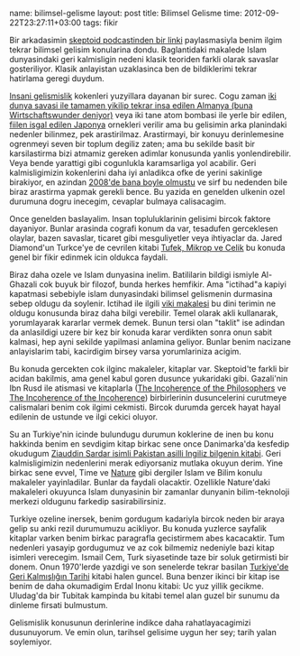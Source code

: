 name: bilimsel-gelisme
layout: post
title: Bilimsel Gelisme
time: 2012-09-22T23:27:11+03:00
tags: fikir

<p>Bir arkadasimin <a href="http://skeptoid.com/episodes/4316">skeptoid podcastinden bir linki</a> paylasmasiyla benim ilgim tekrar bilimsel gelisim konularina dondu. 
Baglantidaki makalede Islam dunyasindaki geri kalmisligin nedeni klasik teoriden farkli olarak savaslar gosteriliyor. Klasik anlayistan uzaklasinca ben de bildiklerimi tekrar hatirlama geregi duydum.</p>

<p><a href="http://www.mahfiegilmez.com/2012/09/buyume-baska-sey-gelisme-baska.html">Insani gelismislik</a> kokenleri yuzyillara dayanan bir surec. Cogu zaman <a href="http://en.wikipedia.org/wiki/Wirtschaftswunder">iki dunya savasi ile tamamen yikilip tekrar insa edilen Almanya (buna  Wirtschaftswunder deniyor)</a> veya iki tane atom bombasi ile yerle bir edilen, <a href="http://en.wikipedia.org/wiki/Occupation_of_Japan">fiilen isgal edilen Japonya</a> ornekleri verilir ama bu gelisimin arka planindaki nedenler bilinmez, pek arastirilmaz. Arastirmayi, bir konuyu derinlemesine ogrenmeyi seven bir toplum degiliz zaten; ama bu sekilde basit bir karsilastirma bizi atmamiz gereken adimlar konusunda yanlis yonlendirebilir. Veya bende yarattigi gibi cogunlukla karamsarliga yol acabilir. Geri kalmisligimizin kokenlerini daha iyi anladikca ofke de yerini sakinlige birakiyor, en azindan <a href="http://blog.tayfunsen.com/2008/01/ksa-ksa-ksa.html">2008'de bana boyle olmustu</a> ve sirf bu nedenden bile biraz arastirma yapmak gerekli bence. Bu yazida en genelden ulkenin ozel durumuna dogru inecegim, cevaplar bulmaya calisacagim.</p>

<p>Once genelden baslayalim. Insan topluluklarinin gelisimi bircok faktore dayaniyor. Bunlar arasinda cografi konum da var, tesadufen gerceklesen olaylar, bazen savaslar, ticaret gibi mesguliyetler veya ihtiyaclar da. Jared Diamond'un Turkce'ye de cevrilen kitabi <a href="http://www.idefix.com/Kitap/tanim.asp?sid=BJ5JHBPLAM2MHMG313KN&searchstring=jared%20diamond">Tufek, Mikrop ve Celik</a> bu konuda genel bir fikir edinmek icin oldukca faydali.</p>

<p>Biraz daha ozele ve Islam dunyasina inelim. Batililarin bildigi ismiyle Al-Ghazali cok buyuk bir filozof, bunda herkes hemfikir. Ama "ictihad"a kapiyi kapatmasi sebebiyle islam dunyasindaki bilimsel gelismenin durmasina sebep oldugu da soylenir. Ictihad ile ilgili <a href="http://en.wikipedia.org/wiki/Ijtihad">viki makalesi</a> bu dini terimin ne oldugu konusunda biraz daha bilgi verebilir. Temel olarak akli kullanarak, yorumlayarak kararlar vermek demek. Bunun tersi olan "taklit" ise adindan da anlasildigi uzere bir kez bir konuda karar verdikten sonra onun sabit kalmasi, hep ayni sekilde yapilmasi anlamina geliyor. Bunlar benim nacizane anlayislarim tabi, kacirdigim birsey varsa yorumlariniza acigim.</p>

<p>Bu konuda gercekten cok ilginc makaleler, kitaplar var. Skeptoid'te farkli bir acidan bakilmis, ama genel kabul goren dusunce yukaridaki gibi. Gazali'nin Ibn Rusd ile atismasi ve kitaplarla (<a href="http://en.wikipedia.org/wiki/The_Incoherence_of_the_Philosophers">The Incoherence of the Philosophers</a> ve <a href="http://en.wikipedia.org/wiki/The_Incoherence_of_the_Incoherence">The Incoherence of the Incoherence</a>) birbirlerinin dusuncelerini curutmeye calismalari benim cok ilgimi cekmisti. Bircok durumda gercek hayat hayal edilenin de ustunde ve ilgi cekici oluyor.</p>

<p>Su an Turkiye'nin icinde bulundugu durumun koklerine de inen bu konu hakkinda benim en sevdigim kitap birkac sene once Danimarka'da kesfedip okudugum <a href="http://www.amazon.com/Desperately-Seeking-Paradise-Journeys-Sceptical/dp/186207755X/ref=sr_1_1?ie=UTF8&qid=1348344715&sr=8-1&keywords=journeys+of+a+sceptical+muslim">Ziauddin Sardar isimli Pakistan asilli Ingiliz bilgenin kitabi</a>. Geri kalmisligimizin nedenlerini merak ediyorsaniz mutlaka okuyun derim. Yine birkac sene evvel, Time ve <a href="http://www.nature.com/news/specials/islamandscience/index.html#feature">Nature</a> gibi dergiler Islam ve Bilim konulu makaleler yayinladilar. Bunlar da faydali olacaktir. Ozellikle Nature'daki makaleleri okuyunca Islam dunyasinin bir zamanlar dunyanin bilim-teknoloji merkezi oldugunu farkedip sasirabilirsiniz.</p>

<p>Turkiye ozeline inersek, benim gordugum kadariyla bircok neden bir araya gelip su anki rezil durumumuzu acikliyor. Bu konuda yuzlerce sayfalik kitaplar varken benim birkac paragrafla gecistirmem abes kacacaktir. Tum nedenleri yasayip gordugumuz ve az cok bilmemiz nedeniyle bazi kitap isimleri verecegim. Ismail Cem, Turk siyasetinde taze bir soluk getirmisti bir donem. Onun 1970'lerde yazdigi ve son senelerde tekrar basilan <a href="http://www.kitapyurdu.com/kitap/default.asp?id=438731">Turkiye'de Geri Kalmışlığın Tarihi</a> kitabi halen guncel. Buna benzer ikinci bir kitap ise benim de daha okumadigim Erdal Inonu kitabi: <a hef="http://www.kitapyurdu.com/kitap/default.asp?id=66601&sa=119398311">Uc yuz yillik gecikme</a>. Uludag'da bir Tubitak kampinda bu kitabi temel alan guzel bir sunumu da dinleme firsati bulmustum.</p>

<p>Gelismislik konusunun derinlerine indikce daha rahatlayacagimizi dusunuyorum. Ve emin olun, tarihsel gelisime uygun her sey; tarih yalan soylemiyor.</p>

